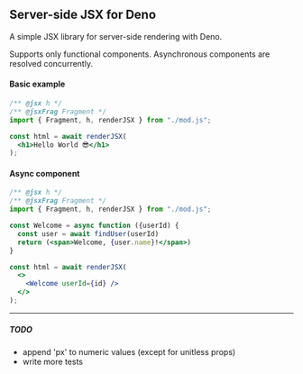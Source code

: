 ## Server-side JSX for Deno

A simple JSX library for server-side rendering with Deno.

Supports only functional components. Asynchronous components are resolved concurrently.

#### Basic example
```jsx
/** @jsx h */
/** @jsxFrag Fragment */
import { Fragment, h, renderJSX } from "./mod.js";

const html = await renderJSX(
  <h1>Hello World 😎</h1>
);
```

#### Async component
```jsx
/** @jsx h */
/** @jsxFrag Fragment */
import { Fragment, h, renderJSX } from "./mod.js";

const Welcome = async function ({userId) {
  const user = await findUser(userId)
  return (<span>Welcome, {user.name}!</span>)
}

const html = await renderJSX(
  <>
    <Welcome userId={id} />
  </>
);
```
---

##### TODO
- append 'px' to numeric values (except for unitless props)
- write more tests
